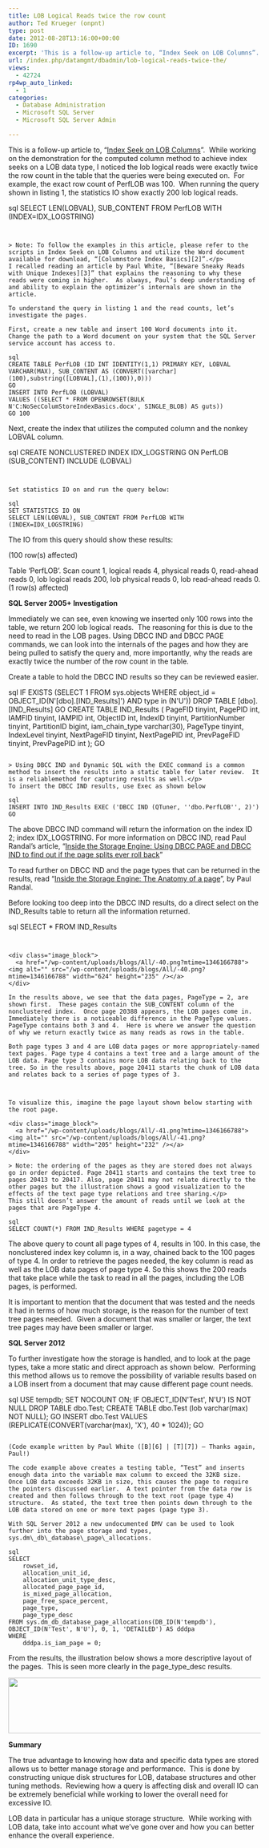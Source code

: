 ```yaml
---
title: LOB Logical Reads twice the row count
author: Ted Krueger (onpnt)
type: post
date: 2012-08-28T13:16:00+00:00
ID: 1690
excerpt: 'This is a follow-up article to, “Index Seek on LOB Columns”.  While working on the demonstration for the computed column method to achieve index seeks on a LOB data type, I noticed the lob logical reads were exactly twice the row count in the table that&hellip;'
url: /index.php/datamgmt/dbadmin/lob-logical-reads-twice-the/
views:
  - 42724
rp4wp_auto_linked:
  - 1
categories:
  - Database Administration
  - Microsoft SQL Server
  - Microsoft SQL Server Admin

---
```

This is a follow-up article to, “[Index Seek on LOB Columns][1]”.  While working on the demonstration for the computed column method to achieve index seeks on a LOB data type, I noticed the lob logical reads were exactly twice the row count in the table that the queries were being executed on.  For example, the exact row count of PerfLOB was 100.  When running the query shown in listing 1, the statistics IO show exactly 200 lob logical reads.

sql
SELECT LEN(LOBVAL), SUB_CONTENT FROM PerfLOB WITH (INDEX=IDX_LOGSTRING)
```


> Note: To follow the examples in this article, please refer to the scripts in Index Seek on LOB Columns and utilize the Word document available for download, “[Columnstore Index Basics][2]”.</p>
I recalled reading an article by Paul White, “[Beware Sneaky Reads with Unique Indexes][3]” that explains the reasoning to why these reads were coming in higher.  As always, Paul’s deep understanding of and ability to explain the optimizer’s internals are shown in the article.

To understand the query in listing 1 and the read counts, let’s investigate the pages.

First, create a new table and insert 100 Word documents into it.  Change the path to a Word document on your system that the SQL Server service account has access to.

sql
CREATE TABLE PerfLOB (ID INT IDENTITY(1,1) PRIMARY KEY, LOBVAL VARCHAR(MAX), SUB_CONTENT AS (CONVERT([varchar](100),substring([LOBVAL],(1),(100)),0)))
GO
INSERT INTO PerfLOB (LOBVAL)
VALUES ((SELECT * FROM OPENROWSET(BULK N'C:NoSecColumStoreIndexBasics.docx', SINGLE_BLOB) AS guts))
GO 100
```


Next, create the index that utilizes the computed column and the nonkey LOBVAL column.

sql
CREATE NONCLUSTERED INDEX IDX_LOGSTRING ON PerfLOB (SUB_CONTENT) INCLUDE (LOBVAL)
```


Set statistics IO on and run the query below:

sql
SET STATISTICS IO ON 
SELECT LEN(LOBVAL), SUB_CONTENT FROM PerfLOB WITH (INDEX=IDX_LOGSTRING)
```


The IO from this query should show these results:

(100 row(s) affected)

Table &#8216;PerfLOB&#8217;. Scan count 1, logical reads 4, physical reads 0, read-ahead reads 0, lob logical reads 200, lob physical reads 0, lob read-ahead reads 0. (1 row(s) affected)

**SQL Server 2005+ Investigation** 

Immediately we can see, even knowing we inserted only 100 rows into the table, we return 200 lob logical reads.  The reasoning for this is due to the need to read in the LOB pages. Using DBCC IND and DBCC PAGE commands, we can look into the internals of the pages and how they are being pulled to satisfy the query and, more importantly, why the reads are exactly twice the number of the row count in the table.

Create a table to hold the DBCC IND results so they can be reviewed easier.

sql
IF  EXISTS (SELECT 1 FROM sys.objects WHERE object_id = OBJECT_ID(N'[dbo].[IND_Results]') AND type in (N'U'))
DROP TABLE [dbo].[IND_Results]
GO
CREATE TABLE IND_Results
(
    PageFID         tinyint,
    PagePID         int,
    IAMFID          tinyint,
    IAMPID          int,
    ObjectID        int,
    IndexID         tinyint,
    PartitionNumber tinyint,
    PartitionID     bigint,
    iam_chain_type  varchar(30),
    PageType        tinyint,
    IndexLevel      tinyint,
    NextPageFID     tinyint,
    NextPagePID     int,
    PrevPageFID     tinyint,
    PrevPagePID     int
);
GO
```

> Using DBCC IND and Dynamic SQL with the EXEC command is a common method to insert the results into a static table for later review.  It is a reliablemethod for capturing results as well.</p>
To insert the DBCC IND results, use Exec as shown below

sql
INSERT INTO IND_Results EXEC ('DBCC IND (QTuner, ''dbo.PerfLOB'', 2)') 
GO
```


The above DBCC IND command will return the information on the index ID 2; index IDX_LOGSTRING. For more information on DBCC IND, read Paul Randal’s article, “[Inside the Storage Engine: Using DBCC PAGE and DBCC IND to find out if the page splits ever roll back][4]”

To read further on DBCC IND and the page types that can be returned in the results, read “[Inside the Storage Engine: The Anatomy of a page][5]”, by Paul Randal.

Before looking too deep into the DBCC IND results, do a direct select on the IND_Results table to return all the information returned.

sql
SELECT * FROM IND_Results
```


<div class="image_block">
  <a href="/wp-content/uploads/blogs/All/-40.png?mtime=1346166788"><img alt="" src="/wp-content/uploads/blogs/All/-40.png?mtime=1346166788" width="624" height="235" /></a>
</div>

In the results above, we see that the data pages, PageType = 2, are shown first.  These pages contain the SUB_CONTENT column of the nonclustered index.  Once page 20388 appears, the LOB pages come in.  Immediately there is a noticeable difference in the PageType values.  PageType contains both 3 and 4.  Here is where we answer the question of why we return exactly twice as many reads as rows in the table.

Both page types 3 and 4 are LOB data pages or more appropriately-named text pages. Page type 4 contains a text tree and a large amount of the LOB data. Page type 3 contains more LOB data relating back to the tree. So in the results above, page 20411 starts the chunk of LOB data and relates back to a series of page types of 3.

 

To visualize this, imagine the page layout shown below starting with the root page.

<div class="image_block">
  <a href="/wp-content/uploads/blogs/All/-41.png?mtime=1346166788"><img alt="" src="/wp-content/uploads/blogs/All/-41.png?mtime=1346166788" width="205" height="232" /></a>
</div>

> Note: the ordering of the pages as they are stored does not always go in order depicted. Page 20411 starts and contains the text tree to pages 20413 to 20417. Also, page 20411 may not relate directly to the other pages but the illustration shows a good visualization to the effects of the text page type relations and tree sharing.</p>
This still doesn’t answer the amount of reads until we look at the pages that are PageType 4.

sql
SELECT COUNT(*) FROM IND_Results WHERE pagetype = 4
```


The above query to count all page types of 4, results in 100. In this case, the nonclustered index key column is, in a way, chained back to the 100 pages of type 4. In order to retrieve the pages needed, the key column is read as well as the LOB data pages of page type 4. So this shows the 200 reads that take place while the task to read in all the pages, including the LOB pages, is performed.

It is important to mention that the document that was tested and the needs it had in terms of how much storage, is the reason for the number of text tree pages needed.  Given a document that was smaller or larger, the text tree pages may have been smaller or larger.

**SQL Server 2012**

To further investigate how the storage is handled, and to look at the page types, take a more static and direct approach as shown below.  Performing this method allows us to remove the possibility of variable results based on a LOB insert from a document that may cause different page count needs.

sql
USE tempdb;
SET NOCOUNT ON;
IF OBJECT_ID(N'Test', N'U') IS NOT NULL DROP TABLE dbo.Test;
CREATE TABLE dbo.Test (lob varchar(max) NOT NULL);
GO
INSERT dbo.Test VALUES (REPLICATE(CONVERT(varchar(max), 'X'), 40 * 1024));
GO 
```

(Code example written by Paul White ([B][6] | [T][7]) – Thanks again, Paul!)

The code example above creates a testing table, “Test” and inserts enough data into the variable max column to exceed the 32KB size.  Once LOB data exceeds 32KB in size, this causes the page to require the pointers discussed earlier.  A text pointer from the data row is created and then follows through to the text root (page type 4) structure.  As stated, the text tree then points down through to the LOB data stored on one or more text pages (page type 3).

With SQL Server 2012 a new undocumented DMV can be used to look further into the page storage and types, sys.dm\_db\_database\_page\_allocations.

sql
SELECT
    rowset_id,
    allocation_unit_id,
    allocation_unit_type_desc,
    allocated_page_page_id,
    is_mixed_page_allocation,
    page_free_space_percent,
    page_type,
    page_type_desc
FROM sys.dm_db_database_page_allocations(DB_ID(N'tempdb'), OBJECT_ID(N'Test', N'U'), 0, 1, 'DETAILED') AS dddpa
WHERE
    dddpa.is_iam_page = 0;
```

From the results, the illustration below shows a more descriptive layout of the pages.  This is seen more clearly in the page\_type\_desc results.

<div class="image_block">
  <a href="/wp-content/uploads/blogs/All/-42.png?mtime=1346166789"><img alt="" src="/wp-content/uploads/blogs/All/-42.png?mtime=1346166789" width="624" height="111" /></a>
</div>

**Summary**

The true advantage to knowing how data and specific data types are stored allows us to better manage storage and performance.  This is done by constructing unique disk structures for LOB, database structures and other tuning methods.  Reviewing how a query is affecting disk and overall IO can be extremely beneficial while working to lower the overall need for excessive IO.

LOB data in particular has a unique storage structure.  While working with LOB data, take into account what we’ve gone over and how you can better enhance the overall experience.

 [1]: /index.php/DataMgmt/DBAdmin/index-seek-on-lob-columns
 [2]: http://t.co/mi59IABR
 [3]: http://sqlblog.com/blogs/paul_white/archive/2010/12/14/beware-sneaky-reads-with-unique-indexes.aspx
 [4]: http://www.sqlskills.com/blogs/paul/post/Inside-the-Storage-Engine-Using-DBCC-PAGE-and-DBCC-IND-to-find-out-if-page-splits-ever-roll-back.aspx
 [5]: http://www.sqlskills.com/blogs/paul/post/Inside-the-Storage-Engine-Anatomy-of-a-page.aspx
 [6]: http://sqlblog.com/blogs/paul_white/
 [7]: https://twitter.com/SQL_Kiwi